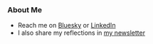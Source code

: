 ### About Me
* Reach me on [Bluesky](https://bsky.app/profile/ocollp.bsky.social) or [LinkedIn](https://www.linkedin.com/in/ocollp/)
* I also share my reflections in [my newsletter](https://olgacoll.substack.com/)
